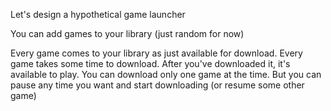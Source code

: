 Let's design a hypothetical game launcher

You can add games to your library (just random for now)

Every game comes to your library as just available for download.
Every game takes some time to download.
After you've downloaded it, it's available to play.
You can download only one game at the time. But you can pause any time you want and start downloading (or resume some other game)